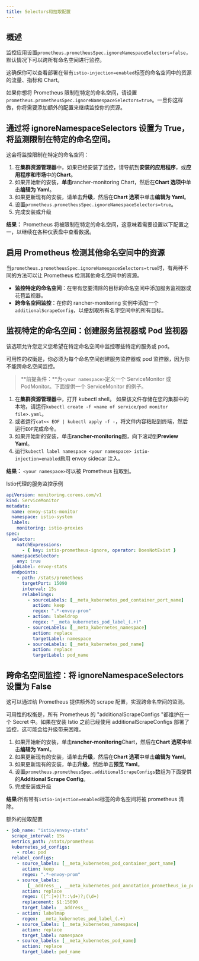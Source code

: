 ```yaml
---
title: Selectors和拉取配置
---
```


## 概述

监控应用设置`prometheus.prometheusSpec.ignoreNamespaceSelectors=false`，默认情况下可以跨所有命名空间进行监控。

这确保你可以查看部署在带有`istio-injection=enabled`标签的命名空间中的资源的流量、指标和 Chart。

如果你想将 Prometheus 限制在特定的命名空间，请设置`prometheus.prometheusSpec.ignoreNamespaceSelectors=true`。一旦你这样做，你将需要添加额外的配置来继续监控你的资源。

## 通过将 ignoreNamespaceSelectors 设置为 True，将监测限制在特定的命名空间。

这会将监控限制在特定的命名空间：

1. 在**集群资源管理器**中，如果已经安装了监控，请导航到**安装的应用程序**，或**应用程序和市场**中的**Chart**。
1. 如果开始新的安装，**单击**rancher-monitoring Chart，然后在**Chart 选项中**单击**编辑为 Yaml**。
1. 如果更新现有的安装，请单击**升级**，然后在**Chart 选项**中单击**编辑为 Yaml**。
1. 设置`prometheus.prometheusSpec.ignoreNamespaceSelectors=true`。
1. 完成安装或升级

**结果：** Prometheus 将被限制在特定的命名空间，这意味着需要设置以下配置之一，以继续在各种仪表盘中查看数据。

## 启用 Prometheus 检测其他命名空间中的资源

当`prometheus.prometheusSpec.ignoreNamespaceSelectors=true`时，有两种不同的方法可以让 Prometheus 检测其他命名空间中的资源。

- **监控特定的命名空间**：在带有您要清除的目标的命名空间中添加服务监视器或花苞监视器。
- **跨命名空间监控**：在你的 rancher-monitoring 实例中添加一个`additionalScrapeConfig`，以便刮取所有名字空间中的所有目标。

## 监视特定的命名空间：创建服务监视器或 Pod 监视器

该选项允许您定义您希望在特定命名空间中监控哪些特定的服务或 pod。

可用性的权衡是，你必须为每个命名空间创建服务监控器或 pod 监控器，因为你不能跨命名空间监控。

> **前提条件：**为`<your namespace>`定义一个 ServiceMonitor 或 PodMonitor。下面提供一个 ServiceMonitor 的例子。

1. 在**集群资源管理器**中，打开 kubectl shell。
   如果该文件存储在您的集群中的本地，请运行`kubectl create -f <name of service/pod monitor file>.yaml`。
1. 或者运行`cat<< EOF | kubectl apply -f -`，将文件内容粘贴到终端，然后运行`EOF`完成命令。
1. 如果开始新的安装，单击**rancher-monitoring**图，向下滚动到**Preview Yaml**。
1. 运行`kubectl label namespace <your namespace> istio-injection=enabled`启用 envoy sidecar 注入。

**结果：** `<your namespace>`可以被 Prometheus 拉取到。

<figcaption>Istio代理的服务监控示例</figcaption>

```yaml
apiVersion: monitoring.coreos.com/v1
kind: ServiceMonitor
metadata:
  name: envoy-stats-monitor
  namespace: istio-system
  labels:
    monitoring: istio-proxies
spec:
  selector:
    matchExpressions:
      - { key: istio-prometheus-ignore, operator: DoesNotExist }
  namespaceSelector:
    any: true
  jobLabel: envoy-stats
  endpoints:
    - path: /stats/prometheus
      targetPort: 15090
      interval: 15s
      relabelings:
        - sourceLabels: [__meta_kubernetes_pod_container_port_name]
          action: keep
          regex: ".*-envoy-prom"
        - action: labeldrop
          regex: "__meta_kubernetes_pod_label_(.+)"
        - sourceLabels: [__meta_kubernetes_namespace]
          action: replace
          targetLabel: namespace
        - sourceLabels: [__meta_kubernetes_pod_name]
          action: replace
          targetLabel: pod_name
```

## 跨命名空间监控：将 ignoreNamespaceSelectors 设置为 False

这可以通过给 Prometheus 提供额外的 scrape 配置，实现跨命名空间的监测。

可用性的权衡是，所有 Prometheus 的 "additionalScrapeConfigs "都维护在一个 Secret 中。如果在安装 Istio 之前已经使用 additionalScrapeConfigs 部署了监控，这可能会给升级带来困难。

1. 如果开始新的安装，单击**rancher-monitoring**Chart，然后在**Chart 选项中**单击**编辑为 Yaml**。
1. 如果更新现有的安装，请单击**升级**，然后在**Chart 选项**中单击**编辑为 Yaml**。
1. 如果更新现有的安装，单击**升级**，然后单击**预览 Yaml**。
1. 设置`prometheus.prometheusSpec.additionalScrapeConfigs`数组为下面提供的**Additional Scrape Config**。
1. 完成安装或升级

**结果**:所有带有`istio-injection=enabled`标签的命名空间将被 prometheus 清除。

<figcaption>额外的拉取配置</figcaption>

```yaml
- job_name: "istio/envoy-stats"
  scrape_interval: 15s
  metrics_path: /stats/prometheus
  kubernetes_sd_configs:
    - role: pod
  relabel_configs:
    - source_labels: [__meta_kubernetes_pod_container_port_name]
      action: keep
      regex: ".*-envoy-prom"
    - source_labels:
        [__address__, __meta_kubernetes_pod_annotation_prometheus_io_port]
      action: replace
      regex: ([^:]+)(?::\d+)?;(\d+)
      replacement: $1:15090
      target_label: __address__
    - action: labelmap
      regex: __meta_kubernetes_pod_label_(.+)
    - source_labels: [__meta_kubernetes_namespace]
      action: replace
      target_label: namespace
    - source_labels: [__meta_kubernetes_pod_name]
      action: replace
      target_label: pod_name
```
